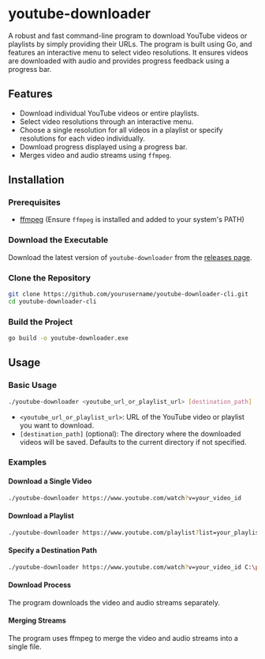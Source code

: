 # youtube-downloader

A robust and fast command-line program to download YouTube videos or playlists by simply providing their URLs. The program is built using Go, and features an interactive menu to select video resolutions. It ensures videos are downloaded with audio and provides progress feedback using a progress bar.

## Features

- Download individual YouTube videos or entire playlists.
- Select video resolutions through an interactive menu.
- Choose a single resolution for all videos in a playlist or specify resolutions for each video individually.
- Download progress displayed using a progress bar.
- Merges video and audio streams using `ffmpeg`.

## Installation

### Prerequisites

- [ffmpeg](https://ffmpeg.org/download.html) (Ensure `ffmpeg` is installed and added to your system's PATH)

### Download the Executable
 Download the latest version of `youtube-downloader` from the [releases page](https://github.com/Spandan7724/youtube-downloader/releases).

### Clone the Repository

```bash
git clone https://github.com/yourusername/youtube-downloader-cli.git
cd youtube-downloader-cli 
```

### Build the Project

```bash
go build -o youtube-downloader.exe
```
 ## Usage

### Basic Usage

```bash
./youtube-downloader <youtube_url_or_playlist_url> [destination_path]
```
-   `<youtube_url_or_playlist_url>`: URL of the YouTube video or playlist you want to download.
-   `[destination_path]` (optional): The directory where the downloaded videos will be saved. Defaults to the current directory if not specified.

### Examples

#### Download a Single Video

```bash
./youtube-downloader https://www.youtube.com/watch?v=your_video_id
```
#### Download a Playlist

```bash
./youtube-downloader https://www.youtube.com/playlist?list=your_playlist_id
```
#### Specify a Destination Path

```bash
./youtube-downloader https://www.youtube.com/watch?v=your_video_id C:\path\to\destination
```
#### Download Process
The program downloads the video and audio streams separately.

#### Merging Streams
The program uses ffmpeg to merge the video and audio streams into a single file.


